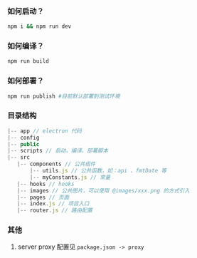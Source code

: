 ﻿### 如何启动？

```bash
npm i && npm run dev
```

### 如何编译？

```bash
npm run build
```

### 如何部署？

```bash
npm run publish #目前默认部署到测试环境
```

### 目录结构

```js
|-- app // electron 代码
|-- config
|-- public
|-- scripts // 启动、编译、部署脚本
|-- src
   |-- components // 公共组件
       |-- utils.js // 公共函数，如：api 、fmtDate 等
       |-- myConstants.js // 常量
   |-- hooks // hooks
   |-- images // 公共图片，可以使用 @images/xxx.png 的方式引入
   |-- pages // 页面
   |-- index.js // 项目入口
   |-- router.js // 路由配置
```

### 其他

1. server proxy 配置见 `package.json -> proxy`
